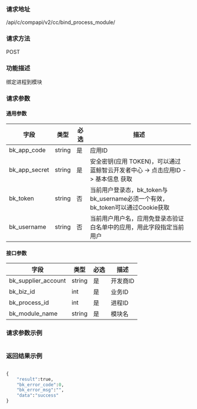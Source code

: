 
### 请求地址

/api/c/compapi/v2/cc/bind_process_module/



### 请求方法

POST


### 功能描述

绑定进程到模块
### 请求参数


#### 通用参数

| 字段 | 类型 | 必选 |  描述 |
|-----------|------------|--------|------------|
| bk_app_code  |  string    | 是 | 应用ID     |
| bk_app_secret|  string    | 是 | 安全密钥(应用 TOKEN)，可以通过 蓝鲸智云开发者中心 -&gt; 点击应用ID -&gt; 基本信息 获取 |
| bk_token     |  string    | 否 | 当前用户登录态，bk_token与bk_username必须一个有效，bk_token可以通过Cookie获取 |
| bk_username  |  string    | 否 | 当前用户用户名，应用免登录态验证白名单中的应用，用此字段指定当前用户 |

#### 接口参数

| 字段       |  类型    | 必选   |  描述         |
|------------|----------|--------|---------------|
| bk_supplier_account | string   | 是     | 开发商ID      |
| bk_biz_id  | int   | 是     | 业务ID      |
| bk_process_id | int   | 是     | 进程ID  |
| bk_module_name  | string   | 是     | 模块名     |




### 请求参数示例

```python

```


### 返回结果示例

```python

{
    "result":true,
    "bk_error_code":0,
    "bk_error_msg":"",
    "data":"success"
}
```